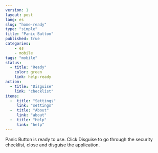 ```yaml
---
version: 1
layout: post
lang: es
slug: "home-ready"
type: "simple"
title: "Panic Button"
published: true
categories:
    - es
    - mobile
tags: "mobile"
status:
  - title: "Ready"
    color: green
    link: help-ready
action:
  - title: "Disguise"
    link: "checklist"
items:
  -  title: "Settings"
     link: "settings"
  -  title: "About"
     link: "about"
  -  title: "Help"
     link: "help"
---
```


Panic Button is ready to use. Click Disguise to go through the security checklist, close and disguise the application.